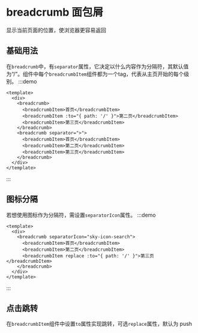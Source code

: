 # breadcrumb 面包屑
显示当前页面的位置，使浏览器更容易返回
## 基础⽤法
在`breadcrumb`中，有`separator`属性，它决定以什么内容作为分隔符，其默认值为“/”。组件中每个`breadcrumbItem`组件都为一个tag，代表从主页开始的每个级别。
:::demo 
```vue
<template>
  <div>
    <breadcrumb>
      <breadcrumbItem>首页</breadcrumbItem>
      <breadcrumbItem :to="{ path: '/' }">第二页</breadcrumbItem>
      <breadcrumbItem>第三页</breadcrumbItem>
    </breadcrumb>
    <breadcrumb separator=">">
      <breadcrumbItem>首页</breadcrumbItem>
      <breadcrumbItem>第二页</breadcrumbItem>
      <breadcrumbItem>第三页</breadcrumbItem>
    </breadcrumb>
  </div>
</template>
```
:::
## 图标分隔
若想使用图标作为分隔符，需设置`separatorIcon`属性。
:::demo 
```vue
<template>
  <div>
    <breadcrumb separatorIcon="sky-icon-search">
      <breadcrumbItem>首页</breadcrumbItem>
      <breadcrumbItem>第二页</breadcrumbItem>
      <breadcrumbItem replace :to="{ path: '/' }">第三页</breadcrumbItem>
    </breadcrumb>
  </div>
</template>
```

:::
## 点击跳转
在`breadcrumbItem`组件中设置`to`属性实现跳转，可选`replace`属性，默认为 push
